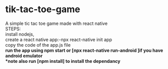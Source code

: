 # tik-tac-toe-game
A simple tic tac toe game made with react native <br>
STEPS:<br>
install nodejs,<br>
create a react native app:-npx react-native init app<br>
copy the code of the app.js file<br>
<b>run the app using npm start or [npx react-native run-android ]if you have android emulator<b><br>
<b>*note also run [npm install] to install the dependancy<b>


